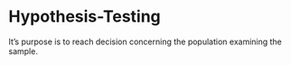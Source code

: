 # Hypothesis-Testing
It’s purpose is to reach decision concerning the population examining the sample. 
